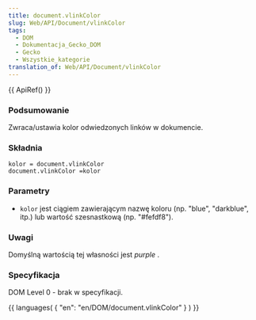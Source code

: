 ```yaml
---
title: document.vlinkColor
slug: Web/API/Document/vlinkColor
tags:
  - DOM
  - Dokumentacja_Gecko_DOM
  - Gecko
  - Wszystkie_kategorie
translation_of: Web/API/Document/vlinkColor
---
```

{{ ApiRef() }}

### Podsumowanie

Zwraca/ustawia kolor odwiedzonych linków w dokumencie.

### Składnia

    kolor = document.vlinkColor
    document.vlinkColor =kolor

### Parametry

- `kolor` jest ciągiem zawierającym nazwę koloru (np. "blue", "darkblue", itp.) lub wartość szesnastkową (np. "#fefdf8").

### Uwagi

Domyślną wartością tej własności jest
_purple_
.

### Specyfikacja

DOM Level 0 - brak w specyfikacji.

{{ languages( { "en": "en/DOM/document.vlinkColor" } ) }}
